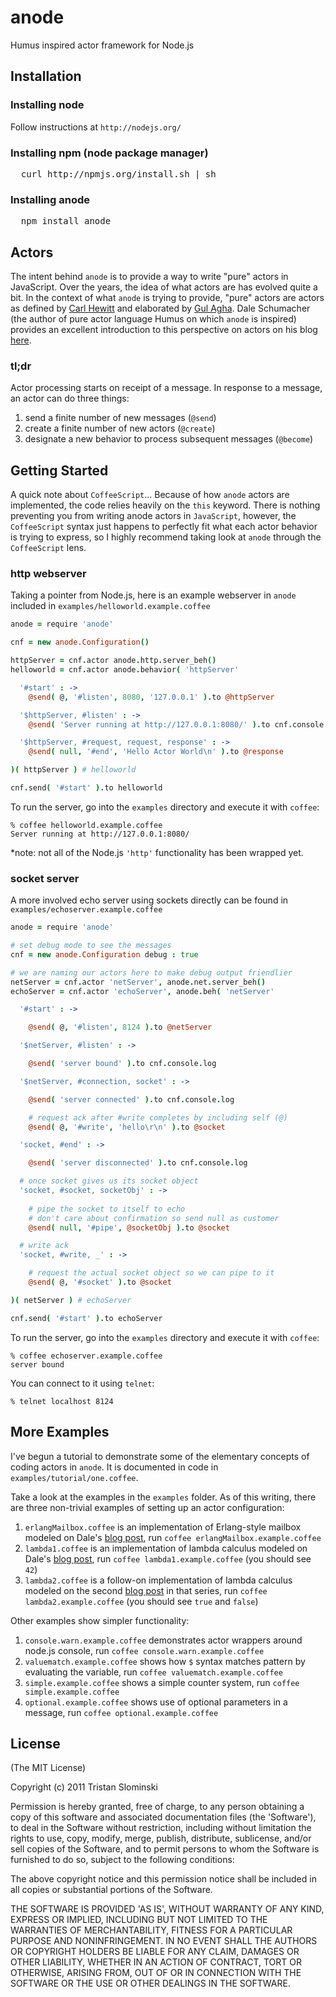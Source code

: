 # anode

Humus inspired actor framework for Node.js

## Installation

### Installing node
Follow instructions at `http://nodejs.org/`

### Installing npm (node package manager)
<pre>
  curl http://npmjs.org/install.sh | sh
</pre>

### Installing anode
<pre>
  npm install anode
</pre>

## Actors

The intent behind `anode` is to provide a way to write "pure" actors in JavaScript. Over the years, the idea of what actors are has evolved quite a bit. In the context of what `anode` is trying to provide, "pure" actors are actors as defined by [Carl Hewitt](http://hdl.handle.net/1721.1/6272) and elaborated by [Gul Agha](http://hdl.handle.net/1721.1/6952). Dale Schumacher (the author of pure actor language Humus on which `anode` is inspired) provides an excellent introduction to this perspective on actors on his blog [here](http://www.dalnefre.com/wp/2010/05/deconstructing-the-actor-model/).

### tl;dr

Actor processing starts on receipt of a message. In response to a message, an actor can do three things:

1. send a finite number of new messages (`@send`)
2. create a finite number of new actors (`@create`)
3. designate a new behavior to process subsequent messages (`@become`)

## Getting Started

A quick note about `CoffeeScript`... Because of how `anode` actors are implemented, the code relies heavily on the `this` keyword. There is nothing preventing you from writing anode actors in `JavaScript`, however, the `CoffeeScript` syntax just happens to perfectly fit what each actor behavior is trying to express, so I highly recommend taking look at `anode` through the `CoffeeScript` lens.

### http webserver

Taking a pointer from Node.js, here is an example webserver in `anode` included in `examples/helloworld.example.coffee`
  
```coffeescript
anode = require 'anode'

cnf = new anode.Configuration()

httpServer = cnf.actor anode.http.server_beh()
helloworld = cnf.actor anode.behavior( 'httpServer'

  '#start' : ->
    @send( @, '#listen', 8080, '127.0.0.1' ).to @httpServer

  '$httpServer, #listen' : ->
    @send( 'Server running at http://127.0.0.1:8080/' ).to cnf.console.log

  '$httpServer, #request, request, response' : ->
    @send( null, '#end', 'Hello Actor World\n' ).to @response  

)( httpServer ) # helloworld

cnf.send( '#start' ).to helloworld
```

To run the server, go into the `examples` directory and execute it with `coffee`:

    % coffee helloworld.example.coffee
    Server running at http://127.0.0.1:8080/

*note: not all of the Node.js `'http'` functionality has been wrapped yet.

### socket server

A more involved echo server using sockets directly can be found in `examples/echoserver.example.coffee`

```coffeescript
anode = require 'anode'

# set debug mode to see the messages
cnf = new anode.Configuration debug : true

# we are naming our actors here to make debug output friendlier
netServer = cnf.actor 'netServer', anode.net.server_beh()
echoServer = cnf.actor 'echoServer', anode.beh( 'netServer'

  '#start' : ->

    @send( @, '#listen', 8124 ).to @netServer

  '$netServer, #listen' : ->

    @send( 'server bound' ).to cnf.console.log

  '$netServer, #connection, socket' : ->

    @send( 'server connected' ).to cnf.console.log

    # request ack after #write completes by including self (@)
    @send( @, '#write', 'hello\r\n' ).to @socket

  'socket, #end' : ->

    @send( 'server disconnected' ).to cnf.console.log

  # once socket gives us its socket object
  'socket, #socket, socketObj' : ->
  
    # pipe the socket to itself to echo
    # don't care about confirmation so send null as customer
    @send( null, '#pipe', @socketObj ).to @socket

  # write ack
  'socket, #write, _' : ->

    # request the actual socket object so we can pipe to it
    @send( @, '#socket' ).to @socket

)( netServer ) # echoServer

cnf.send( '#start' ).to echoServer
```

To run the server, go into the `examples` directory and execute it with `coffee`:

    % coffee echoserver.example.coffee
    server bound

You can connect to it using `telnet`:

    % telnet localhost 8124

## More Examples

I've begun a tutorial to demonstrate some of the elementary concepts of coding actors in `anode`. It is documented in code in `examples/tutorial/one.coffee`.

Take a look at the examples in the `examples` folder. As of this writing, there
are three non-trivial examples of setting up an actor configuration:

1. `erlangMailbox.coffee` is an implementation of Erlang-style mailbox modeled on Dale's [blog post](http://www.dalnefre.com/wp/2011/10/erlang-style-mailboxes/), run `coffee erlangMailbox.example.coffee`
2. `lambda1.coffee` is an implementation of lambda calculus modeled on Dale's [blog post](http://www.dalnefre.com/wp/2010/08/evaluating-expressions-part-1-core-lambda-calculus/), run `coffee lambda1.example.coffee` (you should see `42`)
3. `lambda2.coffee` is a follow-on implementation of lambda calculus modeled on the second [blog post](http://www.dalnefre.com/wp/2010/09/evaluating-expressions-part-2-conditional-special-form/) in that series, run `coffee lambda2.example.coffee` (you should see `true` and `false`)

Other examples show simpler functionality:

1. `console.warn.example.coffee` demonstrates actor wrappers around node.js console, run `coffee console.warn.example.coffee`
2. `valuematch.example.coffee` shows how `$` syntax matches pattern by evaluating the variable, run `coffee valuematch.example.coffee`
3. `simple.example.coffee` shows a simple counter system, run `coffee simple.example.coffee`
4. `optional.example.coffee` shows use of optional parameters in a message, run `coffee optional.example.coffee`

## License

(The MIT License)

Copyright (c) 2011 Tristan Slominski

Permission is hereby granted, free of charge, to any person obtaining a copy of this software and associated documentation files (the 'Software'), to deal in the Software without restriction, including without limitation the rights to use, copy, modify, merge, publish, distribute, sublicense, and/or sell copies of the Software, and to permit persons to whom the Software is furnished to do so, subject to the following conditions:

The above copyright notice and this permission notice shall be included in all copies or substantial portions of the Software.

THE SOFTWARE IS PROVIDED 'AS IS', WITHOUT WARRANTY OF ANY KIND, EXPRESS OR IMPLIED, INCLUDING BUT NOT LIMITED TO THE WARRANTIES OF MERCHANTABILITY, FITNESS FOR A PARTICULAR PURPOSE AND NONINFRINGEMENT. IN NO EVENT SHALL THE AUTHORS OR COPYRIGHT HOLDERS BE LIABLE FOR ANY CLAIM, DAMAGES OR OTHER LIABILITY, WHETHER IN AN ACTION OF CONTRACT, TORT OR OTHERWISE, ARISING FROM, OUT OF OR IN CONNECTION WITH THE SOFTWARE OR THE USE OR OTHER DEALINGS IN THE SOFTWARE.